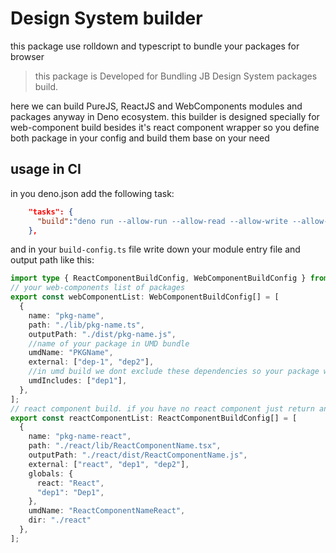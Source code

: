 # Design System builder

this package use rolldown and typescript to bundle your packages for browser

> this package is Developed for Bundling JB Design System packages build.

here we can build PureJS, ReactJS and WebComponents modules and packages anyway in Deno ecosystem.
this builder is designed specially for web-component build besides it's react component wrapper so you define both package in your config and build them base on your need

## usage in CI

in you deno.json add the following task:
```json
    "tasks": {
      "build":"deno run --allow-run --allow-read --allow-write --allow-net --allow-env --allow-sys --allow-ffi jsr:@design-system/builder@0.1.0 build --path=./build-config.ts"
    },
```
and in your `build-config.ts` file write down your module entry file and output path like this:

```ts
import type { ReactComponentBuildConfig, WebComponentBuildConfig } from "@design-system/builder/src/types.ts";
// your web-components list of packages
export const webComponentList: WebComponentBuildConfig[] = [
  {
    name: "pkg-name",
    path: "./lib/pkg-name.ts",
    outputPath: "./dist/pkg-name.js",
    //name of your package in UMD bundle
    umdName: "PKGName",
    external: ["dep-1", "dep2"],
    //in umd build we dont exclude these dependencies so your package would be battery included in UMD build  
    umdIncludes: ["dep1"],
  },
];
// react component build. if you have no react component just return an empty array
export const reactComponentList: ReactComponentBuildConfig[] = [
  {
    name: "pkg-name-react",
    path: "./react/lib/ReactComponentName.tsx",
    outputPath: "./react/dist/ReactComponentName.js",
    external: ["react", "dep1", "dep2"],
    globals: {
      react: "React",
      "dep1": "Dep1",
    },
    umdName: "ReactComponentNameReact",
    dir: "./react"
  },
];
```